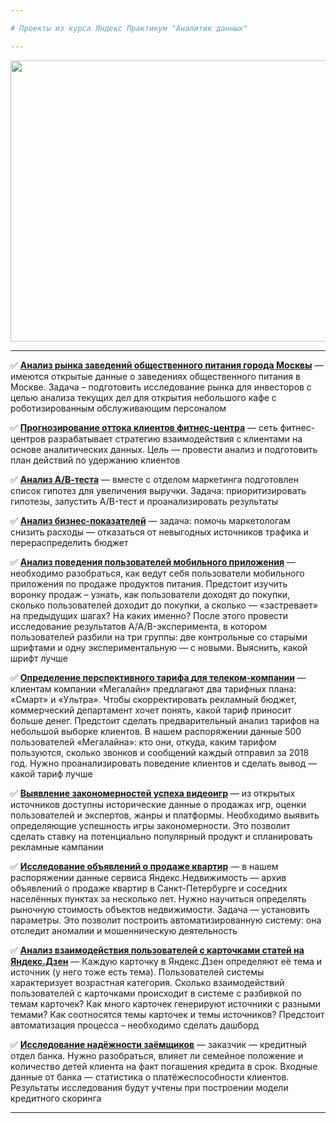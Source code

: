 ```yaml
---

# Проекты из курса Яндекс Практикум "Аналитик данных"

---
```


<p align="center">
  <img src="https://user-images.githubusercontent.com/89247751/211253628-77803730-0014-4797-a357-f386f0a0e42f.png" width=700 height=450 />
</p>

---

:white_check_mark: **[Анализ рынка заведений общественного питания города Москвы](https://nbviewer.org/github/NikitaGirya/YaP_DA_2021/blob/main/08_moscow_catering_analysis/Girya_moscow_catering_analysis.ipynb)** — имеются открытые данные о заведениях общественного питания в Москве. Задача – подготовить исследование рынка для инвесторов с целью анализа текущих дел для открытия небольшого кафе с роботизированным обслуживающим персоналом


:white_check_mark: **[Прогнозирование оттока клиентов фитнес-центра](https://nbviewer.org/github/NikitaGirya/YaP_DA_2021/blob/main/11_predicting_customer_churn/Girya_predicting_customer_churn.ipynb)** — сеть фитнес-центров разрабатывает стратегию взаимодействия с клиентами на основе аналитических данных. Цель — провести анализ и подготовить план действий по удержанию клиентов


:white_check_mark: **[Анализ А/В-теста](https://nbviewer.org/github/NikitaGirya/YaP_DA_2021/blob/main/07_a-b-test_analysis/Girya_a-b-test_analysis.ipynb)** — вместе с отделом маркетинга подготовлен список гипотез для увеличения выручки. Задача: приоритизировать гипотезы, запустить A/B-тест и проанализировать результаты


:white_check_mark: **[Анализ бизнес-показателей](https://nbviewer.org/github/NikitaGirya/YaP_DA_2021/blob/main/06_business_performance_analysis/Girya_business_performance_analysis.ipynb)** — задача: помочь маркетологам снизить расходы — отказаться от невыгодных источников трафика и перераспределить бюджет


:white_check_mark: **[Анализ поведения пользователей мобильного приложения](https://nbviewer.org/github/NikitaGirya/YaP_DA_2021/blob/main/09_analysis_user_behavior/Girya_analysis_user_behavior.ipynb)** — необходимо разобраться, как ведут себя пользователи мобильного приложения по продаже продуктов питания. Предстоит изучить воронку продаж – узнать, как пользователи доходят до покупки, сколько пользователей доходит до покупки, а сколько — «застревает» на предыдущих шагах? На каких именно? После этого провести исследование результатов A/A/B-эксперимента, в котором пользователей разбили на три группы: две контрольные со старыми шрифтами и одну экспериментальную — с новыми. Выяснить, какой шрифт лучше


:white_check_mark: **[Определение перспективного тарифа для телеком-компании](https://nbviewer.org/github/NikitaGirya/YaP_DA_2021/blob/main/03_promising_telecom_tariff/Girya_promising_telecom_tariff.ipynb)** — клиентам компании «Мегалайн» предлагают два тарифных плана: «Смарт» и «Ультра». Чтобы скорректировать рекламный бюджет, коммерческий департамент хочет понять, какой тариф приносит больше денег. Предстоит сделать предварительный анализ тарифов на небольшой выборке клиентов. В нашем распоряжении данные 500 пользователей «Мегалайна»: кто они, откуда, каким тарифом пользуются, сколько звонков и сообщений каждый отправил за 2018 год. Нужно проанализировать поведение клиентов и сделать вывод — какой тариф лучше



:white_check_mark: **[Выявление закономерностей успеха видеоигр](https://nbviewer.org/github/NikitaGirya/YaP_DA_2021/blob/main/04_analysis_videogame_success/Girya_analysis_videogame_success.ipynb)** — из открытых источников доступны исторические данные о продажах игр, оценки пользователей и экспертов, жанры и платформы. Необходимо выявить определяющие успешность игры закономерности. Это позволит сделать ставку на потенциально популярный продукт и спланировать рекламные кампании


:white_check_mark: **[Исследование объявлений о продаже квартир](https://nbviewer.org/github/NikitaGirya/YaP_DA_2021/blob/main/02_analysis_of_real_estate_data/Girya_analysis_of_real_estate_data.ipynb)** — в нашем распоряжении данные сервиса Яндекс.Недвижимость — архив объявлений о продаже квартир в Санкт-Петербурге и соседних населённых пунктах за несколько лет. Нужно научиться определять рыночную стоимость объектов недвижимости. Задача — установить параметры. Это позволит построить автоматизированную систему: она отследит аномалии и мошенническую деятельность


:white_check_mark: **[Анализ взаимодействия пользователей с карточками статей на Яндекс.Дзен](https://nbviewer.org/github/NikitaGirya/YaP_DA_2021/blob/main/10_zen_analysis/Girya_zen_analysis.ipynb)** — Каждую карточку в Яндекс.Дзен определяют её тема и источник (у него тоже есть тема). Пользователей системы характеризует возрастная категория.  Сколько взаимодействий пользователей с карточками происходит в системе с разбивкой по темам карточек? Как много карточек генерируют источники с разными темами? Как соотносятся темы карточек и темы источников? Предстоит автоматизация процесса – необходимо сделать дашборд


:white_check_mark: **[Исследование надёжности заёмщиков](https://nbviewer.org/github/NikitaGirya/YaP_DA_2021/blob/main/01_borrowers_reliability_analysis/Girya_borrowers_reliability_analysis.ipynb)** — заказчик — кредитный отдел банка. Нужно разобраться, влияет ли семейное положение и количество детей клиента на факт погашения кредита в срок. Входные данные от банка — статистика о платёжеспособности клиентов. Результаты исследования будут учтены при построении модели кредитного скоринга

---
